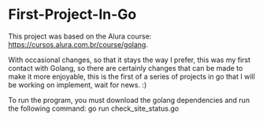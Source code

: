 # First-Project-In-Go

This project was based on the Alura course: https://cursos.alura.com.br/course/golang.

With occasional changes, so that it stays the way I prefer, this was my first contact with Golang, so there are certainly changes that can be made to make it more enjoyable, this is the first of a series of projects in go that I will be working on implement, wait for news. :)
​

To run the program, you must download the golang dependencies and run the following command: go run check_site_status.go
